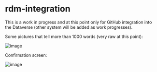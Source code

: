 # rdm-integration
This is a work in progress and at this point only for GitHub integration into the Dataverse (other system will be added as work progresses).

Some pictures that tell more than 1000 words (very raw at this point):

![image](https://user-images.githubusercontent.com/101262459/193245868-09f69a4e-c359-4110-8d1c-c4a653fd80f1.png)

Confirmation screen:

![image](https://user-images.githubusercontent.com/101262459/193245983-4a1dfa4c-cd91-411b-921f-05db1bda07cc.png)
